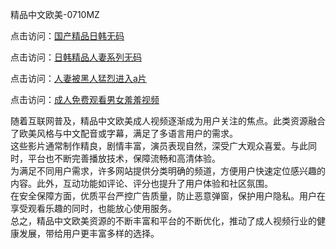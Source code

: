 精品中文欧美-0710MZ

点击访问：<a href="https://heiliaoxwd5i8.pages.dev">国产精品日韩无码</a>

点击访问：<a href="https://heiliaowt0d7p.pages.dev">日韩精品人妻系列无码</a>

点击访问：<a href="https://heiliaoga6s9v.pages.dev">人妻被黑人猛烈进入a片</a>

点击访问：<a href="https://heiliaoow5kzm.pages.dev">成人免费观看男女羞羞视频</a>

随着互联网普及，精品中文欧美成人视频逐渐成为用户关注的焦点。此类资源融合了欧美风格与中文配音或字幕，满足了多语言用户的需求。  
这些影片通常制作精良，剧情丰富，演员表现自然，深受广大观众喜爱。与此同时，平台也不断完善播放技术，保障流畅和高清体验。  
为满足不同用户需求，许多网站提供分类明确的频道，方便用户快速定位感兴趣的内容。此外，互动功能如评论、评分也提升了用户体验和社区氛围。  
在安全保障方面，优质平台严控广告质量，防止恶意弹窗，保护用户隐私。用户在享受观看乐趣的同时，也能放心使用服务。  
总之，精品中文欧美资源的不断丰富和平台的不断优化，推动了成人视频行业的健康发展，带给用户更丰富多样的选择。

<span style="display:none;">[Canonical link]( https://github.com/uhh295345/ribennn7618)</span>
